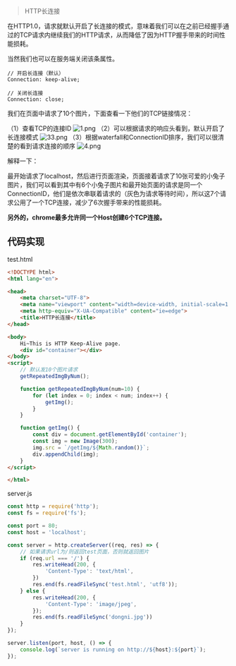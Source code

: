 > HTTP长连接

在HTTP1.0，请求就默认开启了长连接的模式，意味着我们可以在之前已经握手通过的TCP请求内继续我们的HTTP请求，从而降低了因为HTTP握手带来的时间性能损耗。

当然我们也可以在服务端关闭该条属性。

```
// 开启长连接（默认）
Connection: keep-alive;

// 关闭长连接
Connection: close;
```

我们在页面中请求了10个图片，下面查看一下他们的TCP链接情况：

（1）查看TCP的连接ID
![1.png](https://www.imageoss.com/images/2019/12/30/1.png)
（2）可以根据请求的响应头看到，默认开启了长连接模式
![33.png](https://www.imageoss.com/images/2019/12/30/33.png)
（3）根据waterfall和ConnectionID排序，我们可以很清楚的看到请求连接的顺序
![4.png](https://www.imageoss.com/images/2019/12/30/4.png)

解释一下：

最开始请求了localhost，然后进行页面渲染，页面接着请求了10张可爱的小兔子图片，我们可以看到其中有6个小兔子图片和最开始页面的请求是同一个ConnectionID，他们是依次串联着请求的（灰色为请求等待时间），所以这7个请求公用了一个TCP连接，减少了6次握手带来的性能损耗。

**另外的，chrome最多允许同一个Host创建6个TCP连接。**


## 代码实现

test.html
```html
<!DOCTYPE html>
<html lang="en">

<head>
    <meta charset="UTF-8">
    <meta name="viewport" content="width=device-width, initial-scale=1.0">
    <meta http-equiv="X-UA-Compatible" content="ie=edge">
    <title>HTTP长连接</title>
</head>

<body>
    Hi~This is HTTP Keep-Alive page.
    <div id="container"></div>
</body>
<script>
    // 默认发10个图片请求
    getRepeatedImgByNum();

    function getRepeatedImgByNum(num=10) {
        for (let index = 0; index < num; index++) {
            getImg();
        }
    }

    function getImg() {
        const div = document.getElementById('container');
        const img = new Image(300);
        img.src = `/getImg/${Math.random()}`;
        div.appendChild(img);
    }
</script>

</html>
```

server.js
```js
const http = require('http');
const fs = require('fs');

const port = 80;
const host = 'localhost';

const server = http.createServer((req, res) => {
    // 如果请求url为/则返回test页面，否则就返回图片
    if (req.url === '/') {
        res.writeHead(200, {
            'Content-Type': 'text/html',
        })
        res.end(fs.readFileSync('test.html', 'utf8'));
    } else {
        res.writeHead(200, {
            'Content-Type': 'image/jpeg',
        });
        res.end(fs.readFileSync('dongni.jpg'))
    }
});

server.listen(port, host, () => {
    console.log(`server is running on http://${host}:${port}`);
});
```